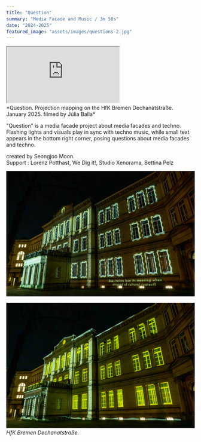 ```yaml
---
title: "Question"
summary: "Media Facade and Music / 3m 50s"
date: "2024-2025"
featured_image: "assets/images/questions-2.jpg"
---
```


<div class="container">
    <iframe class="responsive-iframe"
        src="https://www.youtube.com/embed/HNuYSkytieE?si=RJf0c16czMaX2Km_" 
        allowfullscreen></iframe>
</div>
*Question. Projection mapping on the HfK Bremen Dechanatstraße. January 2025. filmed by Júlia Balla*

"Question" is a media facade project about media facades and techno. 
Flashing lights and visuals play in sync with techno music, while small text appears 
in the bottom right corner, posing questions about media facades and techno.

created by Seongjoo Moon. <br>
Support : Lorenz Potthast, We Dig it!, Studio Xenorama, Bettina Pelz

![Projection mapping on the HfK Bremen](../assets/images/questions-1.jpg)

![HfK Bremen Dechanatstraße](../assets/images/questions-2.jpg)
*HfK Bremen Dechanatstraße.*
